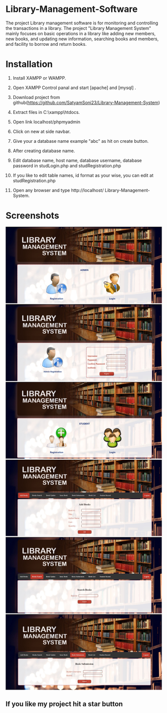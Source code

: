 # Library-Management-Software
The project Library management software is for monitoring and controlling the transactions in a library. The project "Library Management System" mainly focuses on basic operations in a library like adding new members, new books, and updating new information, searching books and members, and facility to borrow and return books.

# Installation

1. Install XAMPP or WAMPP.

2. Open XAMPP Control panal and start [apache] and [mysql] .

3. Download project from github(https://github.com/SatyamSoni23/Library-Management-System) 
    
4. Extract files in C:\\xampp\htdocs\.

5. Open link localhost/phpmyadmin

6. Click on new at side navbar.

7. Give your a database name example "abc" as  hit on create button.

8. After creating database name.

9. Edit database name, host name, database username, database password in studLogin.php and studRegistration.php

10. If you like to edit table names, id format as your wise,  you can edit at studRegistration.php

11. Open any browser and type http://localhost/ Library-Management-System.

# Screenshots

![Image of adduser](https://github.com/SatyamSoni23/Library-Management-System/blob/master/Screenshots/home.JPG)
![Image of adduser](https://github.com/SatyamSoni23/Library-Management-System/blob/master/Screenshots/register.JPG)
![Image of adduser](https://github.com/SatyamSoni23/Library-Management-System/blob/master/Screenshots/stud.JPG)
![Image of adduser](https://github.com/SatyamSoni23/Library-Management-System/blob/master/Screenshots/add%20books.JPG)
![Image of adduser](https://github.com/SatyamSoni23/Library-Management-System/blob/master/Screenshots/search.JPG)
![Image of adduser](https://github.com/SatyamSoni23/Library-Management-System/blob/master/Screenshots/submission.JPG)

##  If you like my project hit a star button
